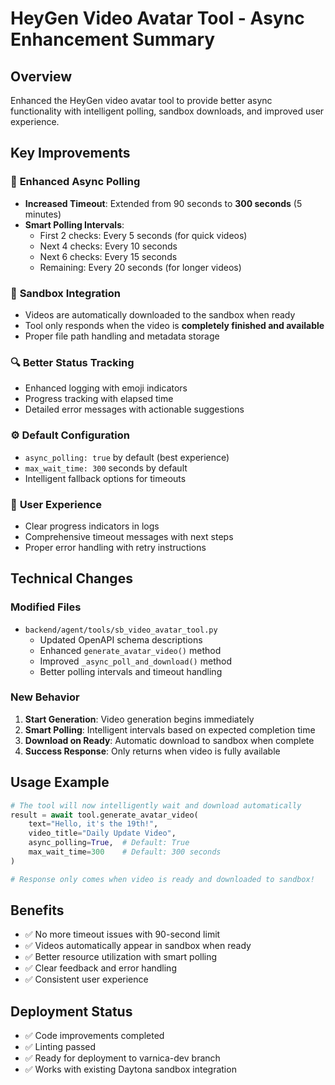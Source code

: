 # HeyGen Video Avatar Tool - Async Enhancement Summary

## Overview
Enhanced the HeyGen video avatar tool to provide better async functionality with intelligent polling, sandbox downloads, and improved user experience.

## Key Improvements

### 🔄 **Enhanced Async Polling**
- **Increased Timeout**: Extended from 90 seconds to **300 seconds** (5 minutes)
- **Smart Polling Intervals**:
  - First 2 checks: Every 5 seconds (for quick videos)  
  - Next 4 checks: Every 10 seconds
  - Next 6 checks: Every 15 seconds
  - Remaining: Every 20 seconds (for longer videos)

### 📁 **Sandbox Integration**
- Videos are automatically downloaded to the sandbox when ready
- Tool only responds when the video is **completely finished and available**
- Proper file path handling and metadata storage

### 🔍 **Better Status Tracking**
- Enhanced logging with emoji indicators
- Progress tracking with elapsed time
- Detailed error messages with actionable suggestions

### ⚙️ **Default Configuration**
- `async_polling: true` by default (best experience)
- `max_wait_time: 300` seconds by default
- Intelligent fallback options for timeouts

### 🎯 **User Experience**
- Clear progress indicators in logs
- Comprehensive timeout messages with next steps
- Proper error handling with retry instructions

## Technical Changes

### Modified Files
- `backend/agent/tools/sb_video_avatar_tool.py`
  - Updated OpenAPI schema descriptions
  - Enhanced `generate_avatar_video()` method
  - Improved `_async_poll_and_download()` method
  - Better polling intervals and timeout handling

### New Behavior
1. **Start Generation**: Video generation begins immediately
2. **Smart Polling**: Intelligent intervals based on expected completion time
3. **Download on Ready**: Automatic download to sandbox when complete
4. **Success Response**: Only returns when video is fully available

## Usage Example

```python
# The tool will now intelligently wait and download automatically
result = await tool.generate_avatar_video(
    text="Hello, it's the 19th!",
    video_title="Daily Update Video",
    async_polling=True,  # Default: True
    max_wait_time=300    # Default: 300 seconds
)

# Response only comes when video is ready and downloaded to sandbox!
```

## Benefits
- ✅ No more timeout issues with 90-second limit
- ✅ Videos automatically appear in sandbox when ready  
- ✅ Better resource utilization with smart polling
- ✅ Clear feedback and error handling
- ✅ Consistent user experience

## Deployment Status
- ✅ Code improvements completed
- ✅ Linting passed  
- ✅ Ready for deployment to varnica-dev branch
- ✅ Works with existing Daytona sandbox integration